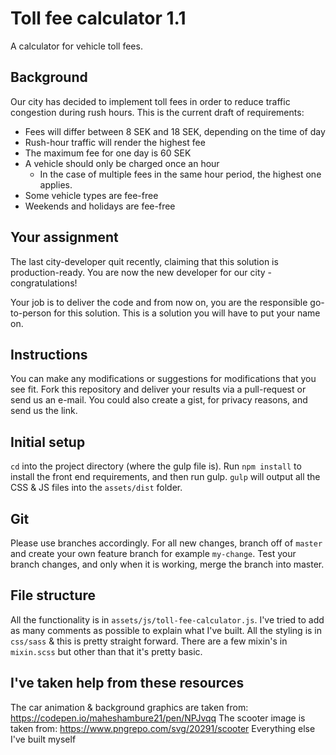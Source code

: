 # Toll fee calculator 1.1
A calculator for vehicle toll fees.

## Background
Our city has decided to implement toll fees in order to reduce traffic congestion during rush hours.
This is the current draft of requirements:

* Fees will differ between 8 SEK and 18 SEK, depending on the time of day
* Rush-hour traffic will render the highest fee
* The maximum fee for one day is 60 SEK
* A vehicle should only be charged once an hour
  * In the case of multiple fees in the same hour period, the highest one applies.
* Some vehicle types are fee-free
* Weekends and holidays are fee-free

## Your assignment
The last city-developer quit recently, claiming that this solution is production-ready.
You are now the new developer for our city - congratulations!

Your job is to deliver the code and from now on, you are the responsible go-to-person for this solution. This is a solution you will have to put your name on.

## Instructions
You can make any modifications or suggestions for modifications that you see fit. Fork this repository and deliver your results via a pull-request or send us an e-mail. You could also create a gist, for privacy reasons, and send us the link.

## Initial setup
`cd` into the project directory (where the gulp file is).
Run `npm install` to install the front end requirements, and then run gulp. `gulp` will output all the CSS & JS files into the `assets/dist` folder.

## Git
Please use branches accordingly. For all new changes, branch off of `master` and create your own feature branch for example `my-change`. Test your branch changes, and only when it is working, merge the branch into master.

## File structure
All the functionality is in `assets/js/toll-fee-calculator.js`. I've tried to add as many comments as possible to explain what I've built.
All the styling is in `css/sass` & this is pretty straight forward. There are a few mixin's in `mixin.scss` but other than that it's pretty basic.

## I've taken help from these resources
The car animation & background graphics are taken from: https://codepen.io/maheshambure21/pen/NPJvqq
The scooter image is taken from: https://www.pngrepo.com/svg/20291/scooter
Everything else I've built myself
